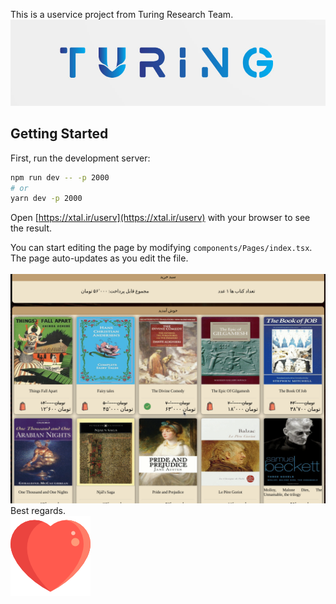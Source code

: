 This is a uservice project from Turing Research Team.
<img src="https://github.com/hediyehtaleban/Book-Shop/blob/master/turing.png?raw=true"/>
## Getting Started

First, run the development server:

```bash
npm run dev -- -p 2000
# or
yarn dev -p 2000
```

Open [https://xtal.ir/userv](https://xtal.ir/userv) with your browser to see the result.

You can start editing the page by modifying `components/Pages/index.tsx`. The page auto-updates as you edit the file.
<br/>
<br/>
<img src="https://github.com/hediyehtaleban/Book-Shop/blob/master/test.png?raw=true" />
<br/>
Best regards.
<br/>
<img src="https://github.com/hediyehtaleban/Book-Shop/blob/master/heart.png?raw=true" />
<br/>
<br/>
